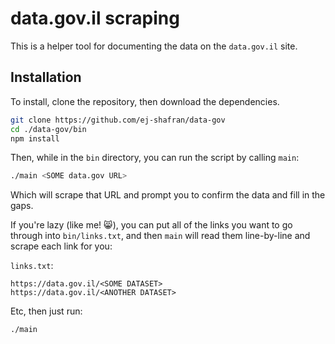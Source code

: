 # data.gov.il scraping

This is a helper tool for documenting the data on the `data.gov.il` site.

## Installation

To install, clone the repository, then download the dependencies.

```bash
git clone https://github.com/ej-shafran/data-gov
cd ./data-gov/bin
npm install
```

Then, while in the `bin` directory, you can run the script by calling `main`:

```bash
./main <SOME data.gov URL>
```

Which will scrape that URL and prompt you to confirm the data and fill in the gaps.

If you're lazy (like me! :smile_cat:), you can put all of the links you want to go through into `bin/links.txt`, and then `main` will read them line-by-line and scrape each link for you:

`links.txt`:

```
https://data.gov.il/<SOME DATASET>
https://data.gov.il/<ANOTHER DATASET>
```

Etc, then just run:

```bash
./main
```
